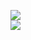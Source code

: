 [![](https://img.shields.io/badge/Made%20With-Github%20Spray-lightgrey.svg?style=for-the-badge&logo=github)](https://github.com/Annihil/github-spray#5743)  
[![](https://i.imgur.com/2DrTn0Z.gif)](https://github.com/Annihil/github-spray)